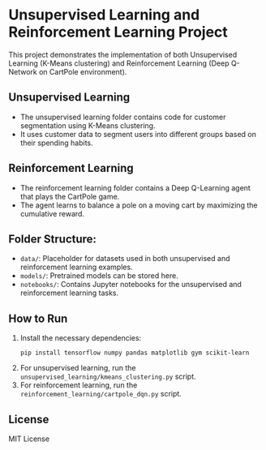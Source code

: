 
# Unsupervised Learning and Reinforcement Learning Project

This project demonstrates the implementation of both Unsupervised Learning (K-Means clustering) and Reinforcement Learning (Deep Q-Network on CartPole environment).

## Unsupervised Learning
- The unsupervised learning folder contains code for customer segmentation using K-Means clustering.
- It uses customer data to segment users into different groups based on their spending habits.

## Reinforcement Learning
- The reinforcement learning folder contains a Deep Q-Learning agent that plays the CartPole game.
- The agent learns to balance a pole on a moving cart by maximizing the cumulative reward.

## Folder Structure:
- `data/`: Placeholder for datasets used in both unsupervised and reinforcement learning examples.
- `models/`: Pretrained models can be stored here.
- `notebooks/`: Contains Jupyter notebooks for the unsupervised and reinforcement learning tasks.

## How to Run
1. Install the necessary dependencies:
    ```
    pip install tensorflow numpy pandas matplotlib gym scikit-learn
    ```
2. For unsupervised learning, run the `unsupervised_learning/kmeans_clustering.py` script.
3. For reinforcement learning, run the `reinforcement_learning/cartpole_dqn.py` script.

## License
MIT License
